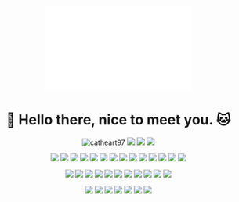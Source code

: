 <p align="center">
<img width="300px" src="cube.svg"/>
</p>
<h1 align="center"> 👋 Hello there, nice to meet you. 🐱</h1>

<p align="center">
  
</p>
<p align="center">
  <img src="https://komarev.com/ghpvc/?username=catheart97&label=Profile%20views&color=18DF9B&style=for-the-badge" alt="catheart97"/>
  <a href="https://www.linkedin.com/in/catheart97/"><img src="https://img.shields.io/badge/LinkedIn-0077B5?style=for-the-badge&logo=linkedin&logoColor=white" /></a>
  <a href="https://leetcode.com/catheart97/"><img src="https://img.shields.io/badge/LeetCode-yellow?style=for-the-badge&logo=leetcode&logoColor=white"/></a>
<a href="https://gist.github.com/catheart97"><img src="https://img.shields.io/badge/Gists-black?style=for-the-badge&logo=github&logoColor=white"/>
</a>
</p>

<p align="center"> 
    <img src="https://img.shields.io/badge/-C%2FC%2B%2B-white?style=flat&logo=cplusplus&logoColor=black"/>
    <img src="https://img.shields.io/badge/-CUDA%20C%2FC%2B%2B-white?style=flat&logo=nvidia&logoColor=black"/>
    <img src="https://img.shields.io/badge/-Python-white?style=flat&logo=python&logoColor=black"/>
    <img src="https://img.shields.io/badge/-C%23-white?style=flat&logo=csharp&logoColor=black"/>
    <img src="https://img.shields.io/badge/-Scala-white?style=flat&logo=scala&logoColor=black"/>
    <img src="https://img.shields.io/badge/-Kotlin-white?style=flat&logo=kotlin&logoColor=black"/>
    <img src="https://img.shields.io/badge/-Java-white?style=flat"/>
    <img src="https://img.shields.io/badge/-Javascript-white?style=flat&logo=javascript&logoColor=black"/>
    <img src="https://img.shields.io/badge/-GLSL-white?style=flat&logo=opengl&logoColor=black"/>
    <img src="https://img.shields.io/badge/-HLSL-white"/>
    <img src="https://img.shields.io/badge/-PowerShell-white?style=flat&logo=powershell&logoColor=black"/>
    <img src="https://img.shields.io/badge/-Bash-white?style=flat&logo=gnubash&logoColor=black"/>
    <img src="https://img.shields.io/badge/-HTML5-white?style=flat&logo=html5&logoColor=black"/>
    <img src="https://img.shields.io/badge/-CSS-white?style=flat&logo=css3&logoColor=black"/>
</p>

<p align="center"> 
    <img src="https://img.shields.io/badge/-Unreal%20Engine%204%2F5-black?style=flat&logo=unrealengine"/>
    <img src="https://img.shields.io/badge/-Unity-black?style=flat&logo=unity"/>
    <img src="https://img.shields.io/badge/-Android-black?style=flat&logo=android&logoColor=white"/>
    <img src="https://img.shields.io/badge/-Bootstrap-black?style=flat&logo=bootstrap&logoColor=white"/>
    <img src="https://img.shields.io/badge/-Qt-black?style=flat&logo=qt&logoColor=white"/>
    <img src="https://img.shields.io/badge/-mariaDB%2FmySQL-black?style=flat&logo=mariadb&logoColor=white"/>
    <img src="https://img.shields.io/badge/-sqlite-black?style=flat&logo=sqlite&logoColor=white"/>
    <img src="https://img.shields.io/badge/-node.js-black?style=flat&logo=node.js&logoColor=white"/>
    <img src="https://img.shields.io/badge/-Tensorflow-black?style=flat&logo=tensorflow&logoColor=white"/>
    <img src="https://img.shields.io/badge/-Electron-black?style=flat&logo=electron&logoColor=white"/>
    <img src="https://img.shields.io/badge/-npm-black?style=flat&logo=npm&logoColor=white"/>
</p>

<p align="center"> 
    <img src="https://img.shields.io/badge/-blender-white?style=flat&logo=blender&logoColor=black"/>
    <img src="https://img.shields.io/badge/-git-white?style=flat&logo=git&logoColor=black"/>
    <img src="https://img.shields.io/badge/-Visual%20Studio%20Code-white?style=flat&logo=visualstudiocode&logoColor=black"/>
    <img src="https://img.shields.io/badge/-GitLab-white?style=flat&logo=gitlab&logoColor=black"/>
    <img src="https://img.shields.io/badge/-gitea-white?style=flat&logo=gitea&logoColor=black"/>
    <img src="https://img.shields.io/badge/-GitHub-white?style=flat&logo=github&logoColor=black"/>
    <img src="https://img.shields.io/badge/-Trello-white?style=flat&logo=Trello&logoColor=black"/>
</p>

